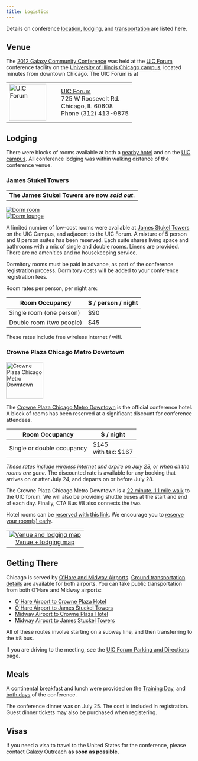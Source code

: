 ```yaml
---
title: Logistics
---
```

<slot name="events/gcc2012/page-header" />



<slot name="events/gcc2012/linkbox" />

Details on conference [location](/src/events/gcc2012/logistics/index.md#venue), [lodging](/src/events/gcc2012/logistics/index.md#lodging), and [transportation](/src/events/gcc2012/logistics/index.md#getting-there) are listed here.

## Venue

The [2012 Galaxy Community Conference](/src/events/gcc2012/index.md) was held at the [UIC Forum](http://www.uicforum.uic.edu/) conference facility on the [University of Illinois Chicago campus](http://uic.edu/), located minutes from downtown Chicago.  The UIC Forum is at

<table>
  <tr>
    <td style=" border: none;"> <a href='http://www.uicforum.uic.edu/'><img src="/src/events/gcc2012/logistics/UICForumExteriorThumb.jpg" alt="UIC Forum" height="100" /></a> </td>
    <td style=" border: none;"> &nbsp;&nbsp; </td>
    <td style=" border: none;"> <a href='http://www.uicforum.uic.edu/'>UIC Forum</a><br />725 W Roosevelt Rd.<br />Chicago‚ IL 60608<br />Phone (312) 413-9875 </td>
  </tr>
</table>


## Lodging

There were blocks of rooms available at both a [nearby hotel](http://www.crowneplaza.com/redirect?path=hd&brandCode=cp&localeCode=en&regionCode=1&hotelCode=CHISH&_PMID=99801505&GPC=IGC) and on the [UIC campus](http://www.housing.uic.edu/halls/jst/index.php).  All conference lodging was within walking distance of the conference venue.

### James Stukel Towers

<table>
  <tr>
    <td style=" class="red" "> <strong>The James Stukel Towers are now <em>sold out</em></strong>. </td>
  </tr>
</table>


<div class='right'><a href='http://www.housing.uic.edu/halls/jst/index.php'><img src="/src/events/gcc2012/logistics/dorms2.jpg" alt="Dorm room"  /></a><br /><a href='http://www.housing.uic.edu/halls/jst/index.php'><img src="/src/events/gcc2012/logistics/dorms1.jpg" alt="Dorm lounge"  /></a></div>

A limited number of low-cost rooms were available at [James Stukel Towers](http://www.housing.uic.edu/halls/jst/index.php) on the UIC Campus, and adjacent to the UIC Forum.  A mixture of 5 person and 8 person suites has been reserved. Each suite shares living space and bathrooms with a mix of single and double rooms. Linens are provided. There are no amenities and no housekeeping service.

Dormitory rooms must be paid in advance, as part of the conference registration process. Dormitory costs will be added to your conference registration fees.

Room rates per person, per night are:


| Room Occupancy |  $ / person / night  | 
| -------------- | ------------------- | 
| Single room (one person) |  $90  | 
| Double room (two people) |  $45  | 

These rates include free wireless internet / wifi.

### Crowne Plaza Chicago Metro Downtown

<div class='right'><a href='http://www.crowneplaza.com/redirect?path=hd&brandCode=cp&localeCode=en&regionCode=1&hotelCode=CHISH&_PMID=99801505&GPC=IGC'><img src="/src/events/gcc2012/logistics/CrownePlaza1.jpg" alt="Crowne Plaza Chicago Metro Downtown" height="100" /></a></div>

The [Crowne Plaza Chicago Metro Downtown](http://www.crowneplaza.com/redirect?path=hd&brandCode=cp&localeCode=en&regionCode=1&hotelCode=CHISH&_PMID=99801505&GPC=IGC) is the official conference hotel.  A block of rooms has been reserved at a significant discount for conference attendees.  


| Room Occupancy |  $ / night  | 
| -------------- | ---------- | 
| Single or double occupancy |  $145<br /> with tax: $167  | 

*These rates [include wireless internet](http://www.thechicagometro.com/html/chicago-hotel-suites.asp) and expire on July 23, or when all the rooms are gone.*  The discounted rate is available for any booking that arrives on or after July 24, and departs on or before July 28.

The Crowne Plaza Chicago Metro Downtown is a [22 minute, 1.1 mile walk](http://maps.google.com/maps/ms?msid=200882234356845070378.0004bb5ff01f2d9474e5d&msa=0&ll=41.874706,-87.653003&spn=0.034991,0.039139) to the UIC forum.  We will also be providing shuttle buses at the start and end of each day.  Finally, CTA Bus #8 also connects the two.

Hotel rooms can be [reserved with this link](http://www.crowneplaza.com/redirect?path=hd&brandCode=cp&localeCode=en&regionCode=1&hotelCode=CHISH&_PMID=99801505&GPC=IGC).  We encourage you to [reserve your room(s) early](http://www.crowneplaza.com/redirect?path=hd&brandCode=cp&localeCode=en&regionCode=1&hotelCode=CHISH&_PMID=99801505&GPC=IGC).

<div class='right'>
<table>
  <tr>
    <td style=" text-align: center;"> <a href='http://maps.google.com/maps/ms?msid=200882234356845070378.0004bb5ff01f2d9474e5d&msa=0&ll=41.874706,-87.653003&spn=0.034991,0.039139'><img src="/src/events/gcc2012/logistics/ChicagoMap1.png" alt="Venue and lodging map"  /></a><br /><a href='http://maps.google.com/maps/ms?msid=200882234356845070378.0004bb5ff01f2d9474e5d&msa=0&ll=41.874706,-87.653003&spn=0.034991,0.039139'>Venue + lodging map</a> </td>
  </tr>
</table>

</div>

## Getting There

Chicago is served by [O'Hare and Midway Airports](http://www.ohare.com/).  [Ground transportation details](http://www.ohare.com/PassengerInformation/GroundTransportation/Default.aspx) are available for both airports.  You can take public transportation from both O'Hare and Midway airports:

* [O'Hare Airport to Crowne Plaza Hotel](http://maps.google.com/maps?saddr=O%27Hare+International+Airport,+Des+Plaines,+IL&daddr=Crowne+Plaza+Chicago+Metro,+West+Madison+Street,+Chicago,+IL&hl=en&sll=41.885793,-87.647982&sspn=0.069969,0.078278&geocode=FUCDgAIdd6zC-iGjDSqESTtTiA%3BFcgQfwIdvJvG-iFIBc_3daO8wClNuVWWxCwOiDE7ftfO8dSVmw&oq=crown&dirflg=r&ttype=now&noexp=0&noal=0&sort=def&mra=ls&t=m&z=12&start=0)
* [O'Hare Airport to James Stuckel Towers](http://maps.google.com/maps?saddr=O%27Hare+International+Airport,+Des+Plaines,+IL&daddr=James+Stukel+Towers,+West+James+M.Rochford+Street,+Chicago,+IL&hl=en&ll=41.893333,-87.648089&spn=0.01749,0.019569&sll=41.889308,-87.645321&sspn=0.069966,0.078278&geocode=FUCDgAIdd6zC-iGjDSqESTtTiA%3BFf3SfgIdIKLG-iGJiraZKsmo_Q&oq=James+st&dirflg=r&ttype=now&noexp=0&noal=0&sort=def&mra=ls&t=m&z=16&start=0)
* [Midway Airport to Crowne Plaza Hotel](http://maps.google.com/maps?saddr=5700+South+Cicero+Avenue,+Chicago,+Illinois+60638+(Chicago+Midway+International+Airport)&daddr=Crowne+Plaza+Chicago+Metro,+West+Madison+Street,+Chicago,+IL&hl=en&ll=41.833375,-87.693901&spn=0.140053,0.156555&sll=41.820199,-87.694759&sspn=0.140082,0.156555&geocode=FQakfQIdnSnF-iH0MKTbGVW46w%3BFcgQfwIdvJvG-iFIBc_3daO8wClNuVWWxCwOiDE7ftfO8dSVmw&oq=Midway+&dirflg=r&ttype=now&noexp=0&noal=0&sort=def&mra=pd&t=m&z=13&start=0)
* [Midway Airport to James Stuckel Towers](http://maps.google.com/maps?saddr=5700+South+Cicero+Avenue,+Chicago,+Illinois+60638+(Chicago+Midway+International+Airport)&daddr=James+Stukel+Towers,+West+James+M.Rochford+Street,+Chicago,+IL&hl=en&ll=41.825316,-87.693558&spn=0.140071,0.156555&sll=41.833375,-87.693901&sspn=0.140053,0.156555&geocode=FQakfQIdnSnF-iH0MKTbGVW46w%3BFf3SfgIdIKLG-iGJiraZKsmo_Q&oq=james+stu&dirflg=r&ttype=now&noexp=0&noal=0&sort=def&mra=ls&t=m&z=13&start=0)

All of these routes involve starting on a subway line, and then transferring to the #8 bus.

If you are driving to the meeting, see the [UIC Forum Parking and Directions](http://www.uic.edu/depts/uicforum/directions.shtml) page.

## Meals

A continental breakfast and lunch were provided on the [Training Day](/src/events/gcc2012/training-day/index.md), and [both days](/src/events/gcc2012/program/index.md) of the conference.

The conference dinner was on July 25. The cost is included in registration. Guest dinner tickets may also be purchased when registering.

## Visas

If you need a visa to travel to the United States for the conference, please contact [Galaxy Outreach](mailto:outreach@galaxyproject.org?subject=GCC%202012%20Visa) **as soon as possible.**

<slot name="events/gcc2012/ask-the-organizers" />
